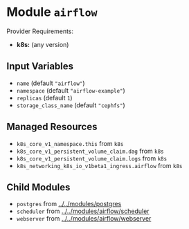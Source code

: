 
# Module `airflow`

Provider Requirements:
* **k8s:** (any version)

## Input Variables
* `name` (default `"airflow"`)
* `namespace` (default `"airflow-example"`)
* `replicas` (default `1`)
* `storage_class_name` (default `"cephfs"`)

## Managed Resources
* `k8s_core_v1_namespace.this` from `k8s`
* `k8s_core_v1_persistent_volume_claim.dag` from `k8s`
* `k8s_core_v1_persistent_volume_claim.logs` from `k8s`
* `k8s_networking_k8s_io_v1beta1_ingress.airflow` from `k8s`

## Child Modules
* `postgres` from [../../modules/postgres](../../modules/postgres)
* `scheduler` from [../../modules/airflow/scheduler](../../modules/airflow/scheduler)
* `webserver` from [../../modules/airflow/webserver](../../modules/airflow/webserver)

